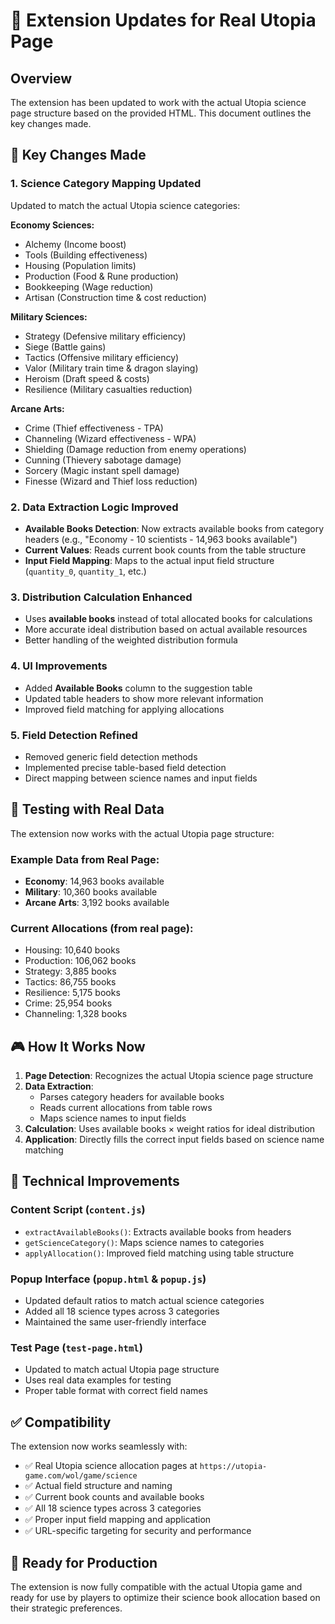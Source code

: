 # 🔄 Extension Updates for Real Utopia Page

## Overview
The extension has been updated to work with the actual Utopia science page structure based on the provided HTML. This document outlines the key changes made.

## 🎯 Key Changes Made

### 1. **Science Category Mapping Updated**
Updated to match the actual Utopia science categories:

**Economy Sciences:**
- Alchemy (Income boost)
- Tools (Building effectiveness)
- Housing (Population limits)
- Production (Food & Rune production)
- Bookkeeping (Wage reduction)
- Artisan (Construction time & cost reduction)

**Military Sciences:**
- Strategy (Defensive military efficiency)
- Siege (Battle gains)
- Tactics (Offensive military efficiency)
- Valor (Military train time & dragon slaying)
- Heroism (Draft speed & costs)
- Resilience (Military casualties reduction)

**Arcane Arts:**
- Crime (Thief effectiveness - TPA)
- Channeling (Wizard effectiveness - WPA)
- Shielding (Damage reduction from enemy operations)
- Cunning (Thievery sabotage damage)
- Sorcery (Magic instant spell damage)
- Finesse (Wizard and Thief loss reduction)

### 2. **Data Extraction Logic Improved**
- **Available Books Detection**: Now extracts available books from category headers (e.g., "Economy - 10 scientists - 14,963 books available")
- **Current Values**: Reads current book counts from the table structure
- **Input Field Mapping**: Maps to the actual input field structure (`quantity_0`, `quantity_1`, etc.)

### 3. **Distribution Calculation Enhanced**
- Uses **available books** instead of total allocated books for calculations
- More accurate ideal distribution based on actual available resources
- Better handling of the weighted distribution formula

### 4. **UI Improvements**
- Added **Available Books** column to the suggestion table
- Updated table headers to show more relevant information
- Improved field matching for applying allocations

### 5. **Field Detection Refined**
- Removed generic field detection methods
- Implemented precise table-based field detection
- Direct mapping between science names and input fields

## 🧪 Testing with Real Data

The extension now works with the actual Utopia page structure:

### Example Data from Real Page:
- **Economy**: 14,963 books available
- **Military**: 10,360 books available  
- **Arcane Arts**: 3,192 books available

### Current Allocations (from real page):
- Housing: 10,640 books
- Production: 106,062 books
- Strategy: 3,885 books
- Tactics: 86,755 books
- Resilience: 5,175 books
- Crime: 25,954 books
- Channeling: 1,328 books

## 🎮 How It Works Now

1. **Page Detection**: Recognizes the actual Utopia science page structure
2. **Data Extraction**: 
   - Parses category headers for available books
   - Reads current allocations from table rows
   - Maps science names to input fields
3. **Calculation**: Uses available books × weight ratios for ideal distribution
4. **Application**: Directly fills the correct input fields based on science name matching

## 🔧 Technical Improvements

### Content Script (`content.js`)
- `extractAvailableBooks()`: Extracts available books from headers
- `getScienceCategory()`: Maps science names to categories
- `applyAllocation()`: Improved field matching using table structure

### Popup Interface (`popup.html` & `popup.js`)
- Updated default ratios to match actual science categories
- Added all 18 science types across 3 categories
- Maintained the same user-friendly interface

### Test Page (`test-page.html`)
- Updated to match actual Utopia page structure
- Uses real data examples for testing
- Proper table format with correct field names

## ✅ Compatibility

The extension now works seamlessly with:
- ✅ Real Utopia science allocation pages at `https://utopia-game.com/wol/game/science`
- ✅ Actual field structure and naming
- ✅ Current book counts and available books
- ✅ All 18 science types across 3 categories
- ✅ Proper input field mapping and application
- ✅ URL-specific targeting for security and performance

## 🚀 Ready for Production

The extension is now fully compatible with the actual Utopia game and ready for use by players to optimize their science book allocation based on their strategic preferences.
